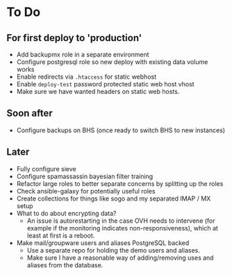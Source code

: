 # To Do

## For first deploy to 'production'

* Add backupmx role in a separate environment
* Configure postgresql role so new deploy with existing data volume works
* Enable redirects via `.htaccess` for static webhost
* Enable `deploy-test` password protected static web host vhost
* Make sure we have wanted headers on static web hosts.

## Soon after

* Configure backups on BHS (once ready to switch BHS to new instances)

## Later

* Fully configure sieve
* Configure spamassassin bayesian filter training
* Refactor large roles to better separate concerns by splitting up the roles
* Check ansible-galaxy for potentially useful roles
* Create collections for things like sogo and my separated IMAP / MX
setup
* What to do about encrypting data?
	* An issue is autorestarting in the case OVH needs to intervene (for
	example if the monitoring indicates non-responsiveness), which at least at
	first is a reboot.
* Make mail/groupware users and aliases PostgreSQL backed
	* Use a separate repo for holding the demo users and aliases.
	* Make sure I have a reasonable way of adding/removing uses and aliases from
		the database.
